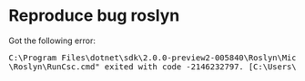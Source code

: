 # Reproduce bug roslyn
Got the following error: 
<pre>C:\Program Files\dotnet\sdk\2.0.0-preview2-005840\Roslyn\Microsoft.CSharp.Core.targets(71,5): error MSB6006: "C:\Program Files\dotnet\sdk\2.0.0-preview2-005840
\Roslyn\RunCsc.cmd" exited with code -2146232797. [C:\Users\robs\Documents\OefProjects\BugRosLyn\BugRosLyn.csproj]</pre>
